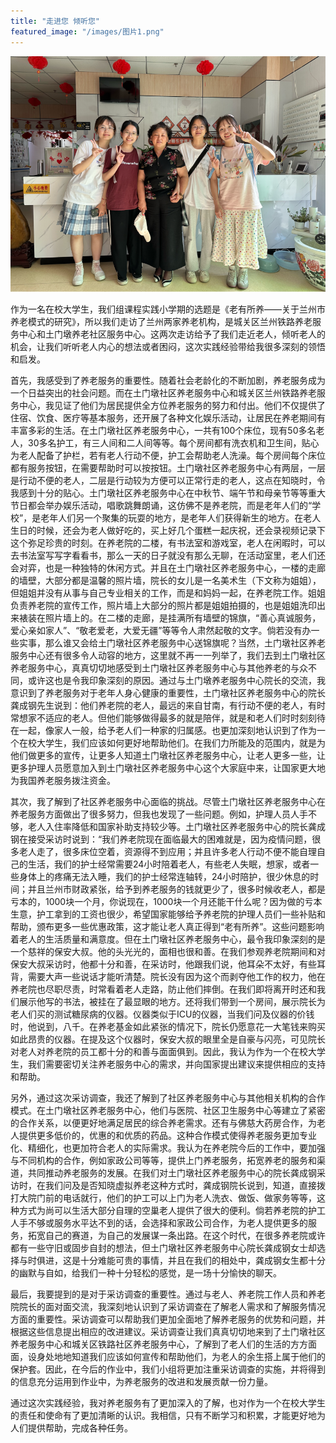 ```yaml
---
title: "走进您 倾听您"
featured_image: "/images/图片1.png"
---
```

![图为小组成员合照](/images/图片1.png)

作为一名在校大学生，我们组课程实践小学期的选题是《老有所养——关于兰州市养老模式的研究》，所以我们走访了兰州两家养老机构，是城关区兰州铁路养老服务中心和土门墩养老社区服务中心。这两次走访给予了我们走近老人，倾听老人的机会，让我们听听老人内心的想法或者困闷，这次实践经验带给我很多深刻的领悟和启发。

首先，我感受到了养老服务的重要性。随着社会老龄化的不断加剧，养老服务成为一个日益突出的社会问题。而在土门墩社区养老服务中心和城关区兰州铁路养老服务中心，我见证了他们为居民提供全方位养老服务的努力和付出。他们不仅提供了住宿、饮食、医疗等基本服务，还开展了各种文化娱乐活动，让居民在养老期间有丰富多彩的生活。在土门墩社区养老服务中心，一共有100个床位，现有50多名老人，30多名护工，有三人间和二人间等等。每个房间都有洗衣机和卫生间，贴心为老人配备了护栏，若有老人行动不便，护工会帮助老人洗澡。每个房间每个床位都有服务按钮，在需要帮助时可以按按钮。土门墩社区养老服务中心有两层，一层是行动不便的老人，二层是行动较为方便可以正常行走的老人，这点在知晓时，令我感到十分的贴心。土门墩社区养老服务中心在中秋节、端午节和母亲节等等重大节日都会举办娱乐活动，唱歌跳舞朗诵，这仿佛不是养老院，而是老年人们的“学校”，是老年人们另一个聚集的玩耍的地方，是老年人们获得新生的地方。在老人生日的时候，还会为老人做好吃的，买上好几个蛋糕一起庆祝，还会录视频记录下这个弥足珍贵的时刻。在养老院的二楼，有书法室和游戏室，老人在闲暇时，可以去书法室写写字看看书，那么一天的日子就没有那么无聊，在活动室里，老人们还会对弈，也是一种独特的休闲方式。并且在土门墩社区养老服务中心，一楼的走廊的墙壁，大部分都是温馨的照片墙，院长的女儿是一名美术生（下文称为姐姐），但姐姐并没有从事与自己专业相关的工作，而是和妈妈一起，在养老院工作。姐姐负责养老院的宣传工作，照片墙上大部分的照片都是姐姐拍摄的，也是姐姐洗印出来裱装在照片墙上的。在二楼的走廊，是挂满所有墙壁的锦旗，“善心真诚服务，爱心亲如家人”、“敬老爱老，大爱无疆”等等令人肃然起敬的文字。倘若没有办一些实事，那么谁又会给土门墩社区养老服务中心送锦旗呢？当然，土门墩社区养老服务中心还有很多令人动容的地方，这里就不再一一列举了，我们去到土门墩社区养老服务中心，真真切切地感受到土门墩社区养老服务中心与其他养老的与众不同，或许这也是令我印象深刻的原因。通过与土门墩养老服务中心院长的交流，我意识到了养老服务对于老年人身心健康的重要性，土门墩社区养老服务中心的院长龚成钢先生说到：他们养老院的老人，最远的来自甘南，有行动不便的老人，有时常想家不适应的老人。但他们能够做得最多的就是陪伴，就是和老人们时时刻刻待在一起，像家人一般，给予老人们一种家的归属感。也更加深刻地认识到了作为一个在校大学生，我们应该如何更好地帮助他们。在我们力所能及的范围内，就是为他们做更多的宣传，让更多人知道土门墩社区养老服务中心，让老人更多一些，让更多护理人员愿意加入到土门墩社区养老服务中心这个大家庭中来，让国家更大地为我国养老服务拨注资金。

其次，我了解到了社区养老服务中心面临的挑战。尽管土门墩社区养老服务中心在养老服务方面做出了很多努力，但我也发现了一些问题。例如，护理人员人手不够，老人入住率降低和国家补助支持较少等。土门墩社区养老服务中心的院长龚成钢在接受采访时说到：“我们养老院现在面临最大的困难就是，因为疫情问题，很多老人走了，很多床位空着，资源得不到应用；并且许多老人行动不便不能自理自己的生活，我们的护士经常需要24小时陪着老人，有些老人失眠，想家，或者一些身体上的疼痛无法入睡，我们的护士经常连轴转，24小时陪护，很少休息的时间；并且兰州市财政紧张，给予到养老服务的钱就更少了，很多时候收老人，都是亏本的，1000块一个月，你说现在，1000块一个月还能干什么呢？因为做的亏本生意，护工拿到的工资也很少，希望国家能够给予养老院的护理人员们一些补贴和帮助，颁布更多一些优惠政策，这才能让老人真正得到“老有所养”。这些问题影响着老人的生活质量和满意度。但在土门墩社区养老服务中心，最令我印象深刻的是一个慈祥的保安大叔。他的头光光的，面相也很和善。在我们参观养老院期间和对保安大叔采访时，他都十分和善，在采访时，他跟我们说，他耳朵不太好，有些耳背，需要大声一些说话才能听清楚。院长没有因为这个而剥夺他工作的权力，他在养老院也尽职尽责，时常看着老人走路，防止他们摔倒。在我们即将离开时还和我们展示他写的书法，被挂在了最显眼的地方。还将我们带到一个房间，展示院长为老人们买的测试糖尿病的仪器。仪器类似于ICU的仪器，当我们问及仪器的价钱时，他说到，八千。在养老基金如此紧张的情况下，院长仍愿意花一大笔钱来购买如此昂贵的仪器。在提及这个仪器时，保安大叔的眼里全是自豪与闪亮，可见院长对老人对养老院的员工都十分的和善与面面俱到。因此，我认为作为一个在校大学生，我们需要密切关注养老服务中心的需求，并向国家提出建议来提供相应的支持和帮助。

另外，通过这次采访调查，我还了解到了社区养老服务中心与其他相关机构的合作模式。在土门墩社区养老服务中心，他们与医院、社区卫生服务中心等建立了紧密的合作关系，以便更好地满足居民的综合养老需求。还有与佛慈大药房合作，为老人提供更多低价的，优惠的和优质的药品。这种合作模式使得养老服务更加专业化、精细化，也更加符合老人的实际需求。我认为在养老院今后的工作中，要加强与不同机构的合作，例如家政公司等等，提供上门养老服务，拓宽养老的服务和渠道，共同推动养老服务的发展。在我们对土门墩社区养老服务中心的院长龚成钢采访时，在我们问及是否知晓虚拟养老这种方式时，龚成钢院长说到，知道，直接拨打大院门前的电话就行，他们的护工可以上门为老人洗衣、做饭、做家务等等，这种方式为尚可以生活大部分自理的空巢老人提供了很大的便利。倘若养老院的护工人手不够或服务水平达不到的话，会选择和家政公司合作，为老人提供更多的服务，拓宽自己的赛道，为自己的发展谋一条出路。在这个时代，在很多养老院或许都有一些守旧或固步自封的想法，但土门墩社区养老服务中心院长龚成钢女士却选择与时俱进，这是十分难能可贵的事情，并且在我们的相处中，龚成钢女生都十分的幽默与自如，给我们一种十分轻松的感觉，是一场十分愉快的聊天。

最后，我要提到的是对于采访调查的重要性。通过与老人、养老院工作人员和养老院院长的面对面交流，我深刻地认识到了采访调查在了解老人需求和了解服务情况方面的重要性。采访调查可以帮助我们更加全面地了解养老服务的优势和问题，并根据这些信息提出相应的改进建议。采访调查让我们真真切切地来到了土门墩社区养老服务中心和城关区铁路社区养老服务中心，了解到了老人们的生活的方方面面，设身处地地知道我们应该如何宣传和帮助他们，为老人的余生搭上属于他们的保护套。因此，在今后的作业中，我们小组将更加注重采访调查的实施，并将得到的信息充分运用到作业中，为养老服务的改进和发展贡献一份力量。

通过这次实践经验，我对养老服务有了更加深入的了解，也对作为一个在校大学生的责任和使命有了更加清晰的认识。我相信，只有不断学习和积累，才能更好地为人们提供帮助，完成各种任务。